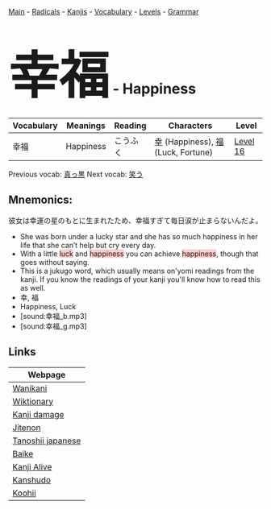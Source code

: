 <style> bigfont {font-size: 100px}</style>
[Main](../README.md) -
[Radicals](../radicals.md) -
[Kanjis](../kanjis.md) -
[Vocabulary](../vocabulary.md) -
[Levels](../levels.md) -
[Grammar](../grammar.md)
# <bigfont> 幸福</bigfont> - Happiness 

| Vocabulary | Meanings | Reading | Characters | Level |
| --- | --- | --- | --- | --- |
| 幸福 | Happiness | こうふく |  [幸](../kanjis/幸.md) (Happiness), [福](../kanjis/福.md) (Luck, Fortune) | [Level 16](../levels/wk_level16.md) |

Previous vocab: [真っ黒](真っ黒.md) Next vocab: [笑う](笑う.md) 

## Mnemonics:
彼女は幸運の星のもとに生まれたため、幸福すぎて毎日涙が止まらないんだよ。
* She was born under a lucky star and she has so much happiness in her life that she can’t help but cry every day.
* With a little <span style="background-color:#ffcccb"> luck</span> and <span style="background-color:#ffcccb"> happiness</span> you can achieve <span style="background-color:#ffcccb"> happiness</span>, though that goes without saying.
* This is a jukugo word, which usually means on'yomi readings from the kanji. If you know the readings of your kanji you'll know how to read this as well.
* 幸, 福
* Happiness, Luck
* [sound:幸福_b.mp3]
* [sound:幸福_g.mp3]


## Links 

| Webpage |
| --- |
| [Wanikani          ](https://www.wanikani.com/kanji/幸福) |
| [Wiktionary        ](https://en.wiktionary.org/wiki/幸福) |
| [Kanji damage      ](http://www.kanjidamage.com/kanji/search?utf8=✓&q=幸福) |
| [Jitenon           ](https://jitenon.com/kanji/幸福) |
| [Tanoshii japanese ](https://www.tanoshiijapanese.com/dictionary/kanji.cfm?k=幸福) |
| [Baike             ](https://baike.baidu.com/item/幸福) |
| [Kanji Alive       ](https://app.kanjialive.com/幸福) |
| [Kanshudo          ](https://www.kanshudo.com/searchmn?q=幸福) |
| [Koohii            ](https://kanji.koohii.com/study/kanji/幸福) |
